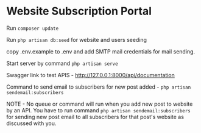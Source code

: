 # Website Subscription Portal

Run `composer update`

Run `php artisan db:seed` for website and users seeding

copy .env.example to .env and add SMTP mail credentials for mail sending.

Start server by command `php artisan serve`

Swagger link to test APIS - 
http://127.0.0.1:8000/api/documentation

Command to send email to subscribers for new post added - 
`php artisan sendemail:subscribers`

NOTE - No queue or command will run when you add new post to website by an API. You have to run command `php artisan sendemail:subscribers` for sending new post email to all subscribers for that post's website as discussed with you.